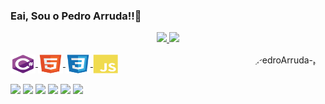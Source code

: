 ### Eai, Sou o Pedro Arruda!!🥷

<div align="center">
  <a href="https://github.com/pedrohendp">
  <img height="150em" src="https://github-readme-stats.vercel.app/api?username=pedrohendp&show_icons=true&theme=dark&include_all_commits=true&count_private=true&border_color=0000FF&icon_color=0000FF"/>
  <img height="150em" src="https://github-readme-stats.vercel.app/api/top-langs/?username=pedrohendp&layout=compact&langs_count=7&theme=dark&border_color=0000FF"/>
</div>
  <div style="display: inline_block"><br>
    <img align="center" alt="PedroArruda-Csharp" height="30" width="40" src="https://raw.githubusercontent.com/devicons/devicon/master/icons/csharp/csharp-original.svg">
    <img align="center" alt="PedroArruda-HTML" height="30" width="40" src="https://raw.githubusercontent.com/devicons/devicon/master/icons/html5/html5-original.svg">
    <img align="center" alt="PedroArruda-CSS" height="30" width="40" src="https://raw.githubusercontent.com/devicons/devicon/master/icons/css3/css3-original.svg">
    <img align="center" alt="PedroArruda-Js" height="30" width="40" src="https://raw.githubusercontent.com/devicons/devicon/master/icons/javascript/javascript-plain.svg">
    <img align="right" alt="PedroArruda-pic" height="150" style="border-radius:50px;" src="https://pngimg.com/uploads/darth_vader/darth_vader_PNG29.png?width=676&height=676">
  </div><br>

 <div> 
  <a href="https://www.youtube.com/channel/UCYuNS7W0_dhxaulr9lHWnOw" target="_blank"><img src="https://img.shields.io/badge/YouTube-FF0000?style=for-the-badge&logo=youtube&logoColor=white" target="_blank"></a>
  <a href="https://instagram.com/pedrohendp" target="_blank"><img src="https://img.shields.io/badge/-Instagram-%23E4405F?style=for-the-badge&logo=instagram&logoColor=white" target="_blank"></a>
 	<a href="https://www.twitch.tv/pedrohendp" target="_blank"><img src="https://img.shields.io/badge/Twitch-9146FF?style=for-the-badge&logo=twitch&logoColor=white" target="_blank"></a>
 <a href="https://discord.gg/xJhuGHVx6U" target="_blank"><img src="https://img.shields.io/badge/Discord-7289DA?style=for-the-badge&logo=discord&logoColor=white" target="_blank"></a> 
  <a href = "mailto:pedrohendp@gmail.com"><img src="https://img.shields.io/badge/-Gmail-%23333?style=for-the-badge&logo=gmail&logoColor=white" target="_blank"></a>
  <a href="https://www.linkedin.com/in/pedro-henrique-da-penha-arruda-91a819135/" target="_blank"><img src="https://img.shields.io/badge/-LinkedIn-%230077B5?style=for-the-badge&logo=linkedin&logoColor=white" target="_blank"></a> 
 
</div>
